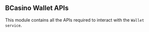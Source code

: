 ## BCasino Wallet APIs

This module contains all the APIs required to interact with the `Wallet service`.
